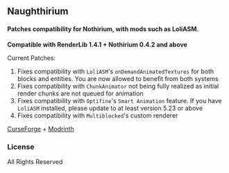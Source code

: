 ## Naughthirium

#### Patches compatibility for Nothirium, with mods such as LoliASM.

**Compatible with RenderLib 1.4.1 + Nothirium 0.4.2 and above**

Current Patches:

1. Fixes compatibility with `LoliASM`'s `onDemandAnimatedTextures` for both blocks and entities. You are now allowed to benefit from both systems
2. Fixes compatibility with `ChunkAnimator` not being fully realized as initial render chunks are not queued for animation
3. Fixes compatibility with `Optifine`'s `Smart Animation` feature. If you have `LoliASM` installed, please update to at least version 5.23 or above
4. Fixes compatibility with `Multiblocked`'s custom renderer

[CurseForge](https://www.curseforge.com/minecraft/mc-mods/naughthirium) + [Modrinth](https://modrinth.com/mod/naughthirium)

### License

All Rights Reserved